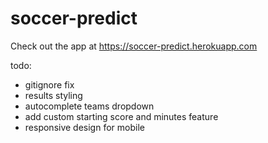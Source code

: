 ﻿# soccer-predict
Check out the app at https://soccer-predict.herokuapp.com

todo:
- gitignore fix
- results styling
- autocomplete teams dropdown
- add custom starting score and minutes feature
- responsive design for mobile
